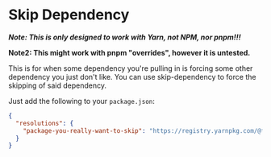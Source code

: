 # Skip Dependency

**_Note: This is only designed to work with Yarn, not NPM, nor pnpm!!!_**

**Note2: This might work with pnpm "overrides", however it is untested.**

This is for when some dependency you're pulling in is forcing some other dependency you just don't like.
You can use skip-dependency to force the skipping of said dependency.

Just add the following to your `package.json`:

```json
{
  "resolutions": {
    "package-you-really-want-to-skip": "https://registry.yarnpkg.com/@favware/skip-dependency/-/skip-dependency-1.1.3.tgz"
  }
}
```
